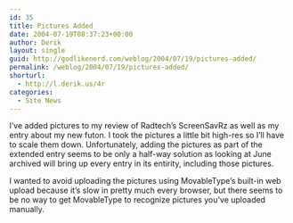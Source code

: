 ```yaml
---
id: 35
title: Pictures Added
date: 2004-07-19T08:37:23+00:00
author: Derik
layout: single
guid: http://godlikenerd.com/weblog/2004/07/19/pictures-added/
permalink: /weblog/2004/07/19/pictures-added/
shorturl:
  - http://l.derik.us/4r
categories:
  - Site News
---
```

I&#8217;ve added pictures to my review of Radtech&#8217;s ScreenSavRz as well as my entry about my new futon. I took the pictures a little bit high-res so I&#8217;ll have to scale them down. Unfortunately, adding the pictures as part of the extended entry seems to be only a half-way solution as looking at June archived will bring up every entry in its entirity, including those pictures.

I wanted to avoid uploading the pictures using MovableType&#8217;s built-in web upload because it&#8217;s slow in pretty much every browser, but there seems to be no way to get MovableType to recognize pictures you&#8217;ve uploaded manually.